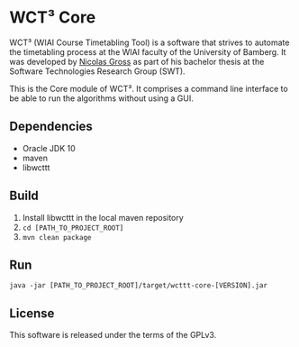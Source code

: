 # WCT³ Core

WCT³ (WIAI Course Timetabling Tool) is a software that strives to automate the 
timetabling process at the WIAI faculty of the University of Bamberg. It was 
developed by [Nicolas Gross](https://github.com/nicolasgross) as part of his 
bachelor thesis at the Software Technologies Research Group (SWT).

This is the Core module of WCT³. It comprises a command line interface to be 
able to run the algorithms without using a GUI.


## Dependencies

- Oracle JDK 10
- maven
- libwcttt


## Build

1. Install libwcttt in the local maven repository
2. `cd [PATH_TO_PROJECT_ROOT]`
3. `mvn clean package` 


## Run

`java -jar [PATH_TO_PROJECT_ROOT]/target/wcttt-core-[VERSION].jar`


## License

This software is released under the terms of the GPLv3.
